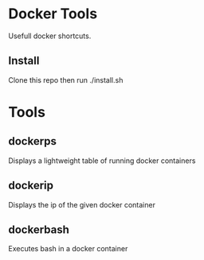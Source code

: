 # Docker Tools

Usefull docker shortcuts.

## Install
Clone this repo then run ./install.sh

# Tools

## dockerps
Displays a lightweight table of running docker containers

## dockerip
Displays the ip of the given docker container

## dockerbash
Executes bash in a docker container